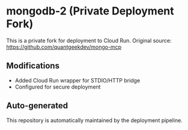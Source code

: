 # mongodb-2 (Private Deployment Fork)

This is a private fork for deployment to Cloud Run.
Original source: https://github.com/quantgeekdev/mongo-mcp

## Modifications
- Added Cloud Run wrapper for STDIO/HTTP bridge
- Configured for secure deployment

## Auto-generated
This repository is automatically maintained by the deployment pipeline.
